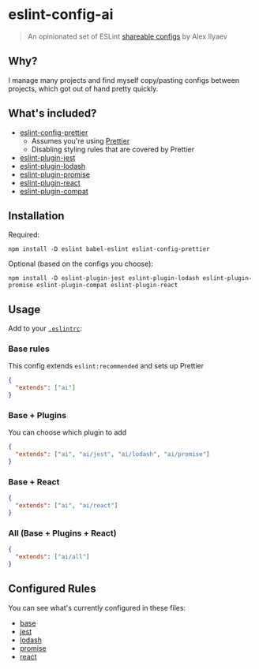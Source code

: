 # eslint-config-ai

> An opinionated set of ESLint [shareable configs](http://eslint.org/docs/developer-guide/shareable-configs.html)
> by Alex Ilyaev

## Why?

I manage many projects and find myself copy/pasting configs between projects, which got out of hand
pretty quickly.

## What's included?

- [eslint-config-prettier](https://github.com/prettier/eslint-config-prettier)
  - Assumes you're using [Prettier](https://github.com/prettier/prettier)
  - Disabling styling rules that are covered by Prettier
- [eslint-plugin-jest](https://github.com/jest-community/eslint-plugin-jest)
- [eslint-plugin-lodash](https://github.com/wix/eslint-plugin-lodash)
- [eslint-plugin-promise](https://github.com/xjamundx/eslint-plugin-promise)
- [eslint-plugin-react](https://github.com/yannickcr/eslint-plugin-react)
- [eslint-plugin-compat](https://github.com/amilajack/eslint-plugin-compat)

## Installation

Required:

```
npm install -D eslint babel-eslint eslint-config-prettier
```

Optional (based on the configs you choose):

```
npm install -D eslint-plugin-jest eslint-plugin-lodash eslint-plugin-promise eslint-plugin-compat eslint-plugin-react
```

## Usage

Add to your [`.eslintrc`](http://eslint.org/docs/user-guide/configuring):

### Base rules

This config extends `eslint:recommended` and sets up Prettier

```json
{
  "extends": ["ai"]
}
```

### Base + Plugins

You can choose which plugin to add

```json
{
  "extends": ["ai", "ai/jest", "ai/lodash", "ai/promise"]
}
```

### Base + React

```json
{
  "extends": ["ai", "ai/react"]
}
```

### All (Base + Plugins + React)

```json
{
  "extends": ["ai/all"]
}
```

## Configured Rules

You can see what's currently configured in these files:

- [base](./base.js)
- [jest](./jest.js)
- [lodash](./lodash.js)
- [promise](./promise.js)
- [react](./react.js)
